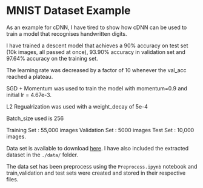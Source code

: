 # MNIST Dataset Example

As an example for cDNN, I have tired to show how cDNN can be used to train a model that recognises handwritten digits. 

I have trained a descent model that achieves a 90% accuracy on test set (10k images, all passed at once), 93.90% accuracy in validation set and 97.64% accuracy on the training set.

The learning rate was decreased by a factor of 10 whenever the val_acc reached a plateau.

SGD + Momentum was used to train the model with momentum=0.9 and initial lr = 4.67e-3.

L2 Regualrization was used with a weight_decay of 5e-4

Batch_size used is 256

Training Set : 55,000 images
Validation Set : 5000 images
Test Set : 10,000 images.

Data set is available to download [here](http://yann.lecun.com/exdb/mnist/). I have also included the extracted dataset in the `./data/` folder.

The data set has been preprocess using the `Preprocess.ipynb` notebook and train,validation and test sets were created and stored in their respective files.
